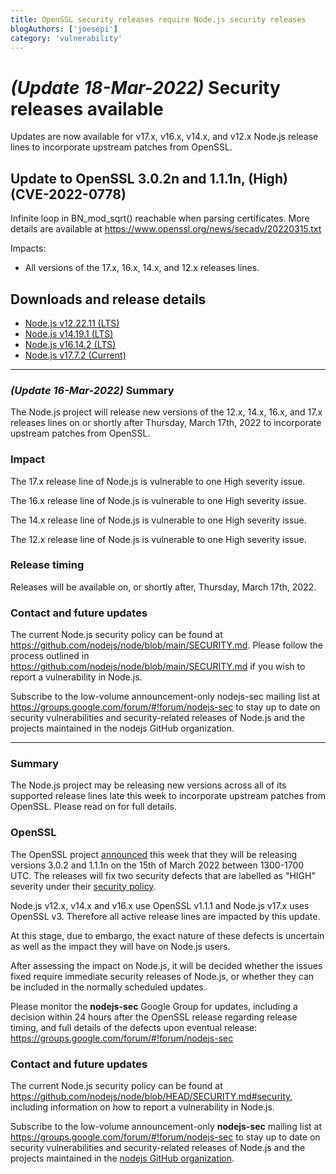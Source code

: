 ```yaml
---
title: OpenSSL security releases require Node.js security releases
blogAuthors: ['joesepi']
category: 'vulnerability'
---
```


# _(Update 18-Mar-2022)_ Security releases available

Updates are now available for v17.x, v16.x, v14.x, and v12.x Node.js release lines to incorporate upstream patches from OpenSSL.

## Update to OpenSSL 3.0.2n and 1.1.1n, (High) (CVE-2022-0778)

Infinite loop in BN_mod_sqrt() reachable when parsing certificates.
More details are available at https://www.openssl.org/news/secadv/20220315.txt

Impacts:
* All versions of the 17.x, 16.x, 14.x, and 12.x releases lines.

## Downloads and release details

* [Node.js v12.22.11 (LTS)](https://nodejs.org/en/blog/release/v12.22.11/)
* [Node.js v14.19.1 (LTS)](https://nodejs.org/en/blog/release/v14.19.1/)
* [Node.js v16.14.2 (LTS)](https://nodejs.org/en/blog/release/v16.14.2/)
* [Node.js v17.7.2 (Current)](https://nodejs.org/en/blog/release/v17.7.2/)

---

### _(Update 16-Mar-2022)_ Summary

The Node.js project will release new versions of the 12.x, 14.x, 16.x, and 17.x
releases lines on or shortly after Thursday, March 17th, 2022 to incorporate
upstream patches from OpenSSL.

### Impact

The 17.x release line of Node.js is vulnerable to one High severity issue.

The 16.x release line of Node.js is vulnerable to one High severity issue.

The 14.x release line of Node.js is vulnerable to one High severity issue.

The 12.x release line of Node.js is vulnerable to one High severity issue.

### Release timing

Releases will be available on, or shortly after, Thursday, March 17th, 2022.

### Contact and future updates

The current Node.js security policy can be found at https://github.com/nodejs/node/blob/main/SECURITY.md.
Please follow the process outlined in https://github.com/nodejs/node/blob/main/SECURITY.md
if you wish to report a vulnerability in Node.js.

Subscribe to the low-volume announcement-only nodejs-sec mailing list at https://groups.google.com/forum/#!forum/nodejs-sec to stay up to date on security vulnerabilities and security-related releases of Node.js and the projects maintained in the nodejs GitHub organization.

---

### Summary

The Node.js project may be releasing new versions across all of its supported
release lines late this week to incorporate upstream patches from OpenSSL.
Please read on for full details.

### OpenSSL

The OpenSSL project
[announced](https://mta.openssl.org/pipermail/openssl-announce/2022-March/000216.html)
this week that they will be releasing versions 3.0.2 and 1.1.1n on the 15th of
March 2022 between 1300-1700 UTC. The releases will fix two security defects that are
labelled as "HIGH" severity under their
[security policy](https://www.openssl.org/policies/secpolicy.html).

Node.js v12.x, v14.x and v16.x use OpenSSL v1.1.1 and Node.js v17.x uses OpenSSL
v3. Therefore all active release lines are impacted by this update.

At this stage, due to embargo, the exact nature of these defects is uncertain
as well as the impact they will have on Node.js users.

After assessing the impact on Node.js, it will be decided whether the issues
fixed require immediate security releases of Node.js, or whether they can be
included in the normally scheduled updates.

Please monitor the **nodejs-sec** Google Group for updates, including a
decision within 24 hours after the OpenSSL release regarding release timing,
and full details of the defects upon eventual release:
https://groups.google.com/forum/#!forum/nodejs-sec

### Contact and future updates

The current Node.js security policy can be found at
<https://github.com/nodejs/node/blob/HEAD/SECURITY.md#security>,
including information on how to report a vulnerability in Node.js.

Subscribe to the low-volume announcement-only **nodejs-sec** mailing list at
https://groups.google.com/forum/#!forum/nodejs-sec to stay up to date on
security vulnerabilities and security-related releases of Node.js and the
projects maintained in the
[nodejs GitHub organization](https://github.com/nodejs).
